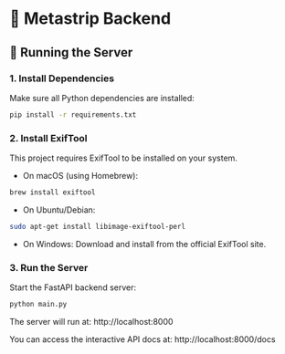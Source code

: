 # 🧼 Metastrip Backend


## 🧪 Running the Server

### 1. Install Dependencies

Make sure all Python dependencies are installed:

```bash
pip install -r requirements.txt
```
### 2. Install ExifTool
This project requires ExifTool to be installed on your system.

- On macOS (using Homebrew):
```bash
brew install exiftool
```
- On Ubuntu/Debian:
```bash
sudo apt-get install libimage-exiftool-perl
```
- On Windows:
Download and install from the official ExifTool site.

### 3. Run the Server
Start the FastAPI backend server:
```bash
python main.py
```
The server will run at:
http://localhost:8000

You can access the interactive API docs at:
http://localhost:8000/docs
